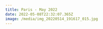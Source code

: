 ```yaml
---
title: Paris - May 2022
date: 2022-05-08T22:32:07.365Z
image: /media/img_20220514_191617_015.jpg
---
```

